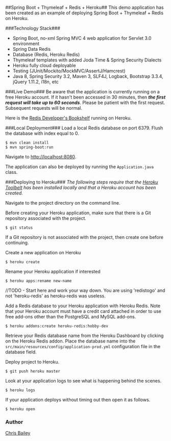 ##Spring Boot + Thymeleaf + Redis + Heroku##
This demo application has been created as an example of deploying Spring Boot + Thymeleaf + Redis on Heroku.

###Technology Stack###
- Spring Boot, no-xml Spring MVC 4 web application for Servlet 3.0 environment
- Spring Data Redis
- Database (Redis, Heroku Redis)  
- Thymeleaf templates with added Joda Time & Spring Security Dialects  
- Heroku fully cloud deployable
- Testing (JUnit/Mockito/MockMVC/AssertJ/Hamcrest)  
- Java 8, Spring Security 3.2, Maven 3, SLF4J, Logback, Bootstrap 3.3.4, jQuery 1.11.2, i18n, etc

###Live Demo###
Be aware that the application is currently running on a free Heroku account.  If it hasn't been accessed in 30 minutes, then ***the first request will take up to 60 seconds***.  Please be patient with the first request. Subsequent requests will be normal.  

Here is the [Redis Developer's Bookshelf](https://dev-bookshelf-redis.herokuapp.com/) running on Heroku.


###Local Deployment###
Load a local Redis database on port 6379.  Flush the database with index equal to 0.

```
$ mvn clean install  
$ mvn spring-boot:run
```

Navigate to [http://localhost:8080](http://localhost:8080).  
 
The application can also be deployed by running the `Application.java` class.

###Deploying to Heroku###
<i>The following steps require that the [Heroku Toolbelt](https://toolbelt.heroku.com/) has been installed locally and that a Heroku account has been created.</i>

Navigate to the project directory on the command line.

Before creating your Heroku application, make sure that there is a Git repository associated with the project.   
```
$ git status
```  

If a Git repository is not associated with the project, then create one before continuing. 

Create a new application on Heroku  
```
$ heroku create
```

Rename your Heroku application if interested  
``` 
$ heroku apps:rename new-name
```

//TODO - Start here and work your way down.  You are using 'redistogo' and not 'heroku-redis' as heroku-redis was useless.

Add a Redis database to your Heroku application with Heroku Redis.
Note that your Heroku account must have a credit card attached in order to use free add-ons other than the PostgreSQL and MySQL add-ons.
```
$ heroku addons:create heroku-redis:hobby-dev  
```

Retrieve your Redis database name from the Heroku Dashboard by clicking on the Heroku Redis addon.  Place the database name into the `src/main/resources/config/application-prod.yml` configuration file in the database field.


Deploy project to Heroku.  
```
$ git push heroku master
```

Look at your application logs to see what is happening behind the scenes.  
```
$ heroku logs
```

If your application deploys without timing out then open it as follows. 
```
$ heroku open
```


### Author ###
[Chris Bailey](http://www.chrisbaileydeveloper.com)